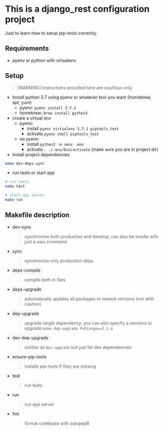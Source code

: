 # This is a django_rest configuration project

Just to learn how to setup pip-tools correctly.

## Requirements

* pyenv or python with virtualenv

## Setup
> [WARNING] Instructions provided here are osx/linux only

* Install python 3.7 using pyenv or whatever tool you want (homebrew, apt, yum)
    * pyenv: `pyenv install 3.7.1`
    * homebrew: `brew install python3`
* create a virtual env
    * pyenv:
        * install `pyenv virtualenv 3.7.1 piptools_test`
        * activate `pyenv shell piptools_test`
    * no pyenv:
        * install `python3 -m venv .env`
        * activate `. ./.env/bin/activate` (make sure you are in project dir)
* Install project dependencies
```bash
make dev-deps-sync
```
* run tests or start app
```bash
# run tests
make test

# start app server
make run
```

## Makefile description

* dev-sync
    > synchronise both production and develop, can also be invoke with just a `make` command
* sync
    > synchronise only production deps
* deps-compile
    > compile both in files
* deps-upgrade
    > automatically updates all packages to newest versions (run with caution)
* dep-upgrade
    > upgrade single dependency, you can also specify a versions to upgrade `make dep-upgrade P=Django==2.1.4`
* dev-dep-upgrade
    > similiar as `dev-upgrade` but just for dev dependencies
* ensure-pip-tools
    > installs pip-tools if they are missing
* test
    > run tests
* run
    > run app server
* fmt
    > format codebase with autopep8
